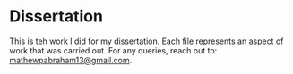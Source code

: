 # Dissertation
This is teh work I did for my dissertation. Each file represents an aspect of work that was carried out. For any queries, reach out to: mathewpabraham13@gmail.com.
